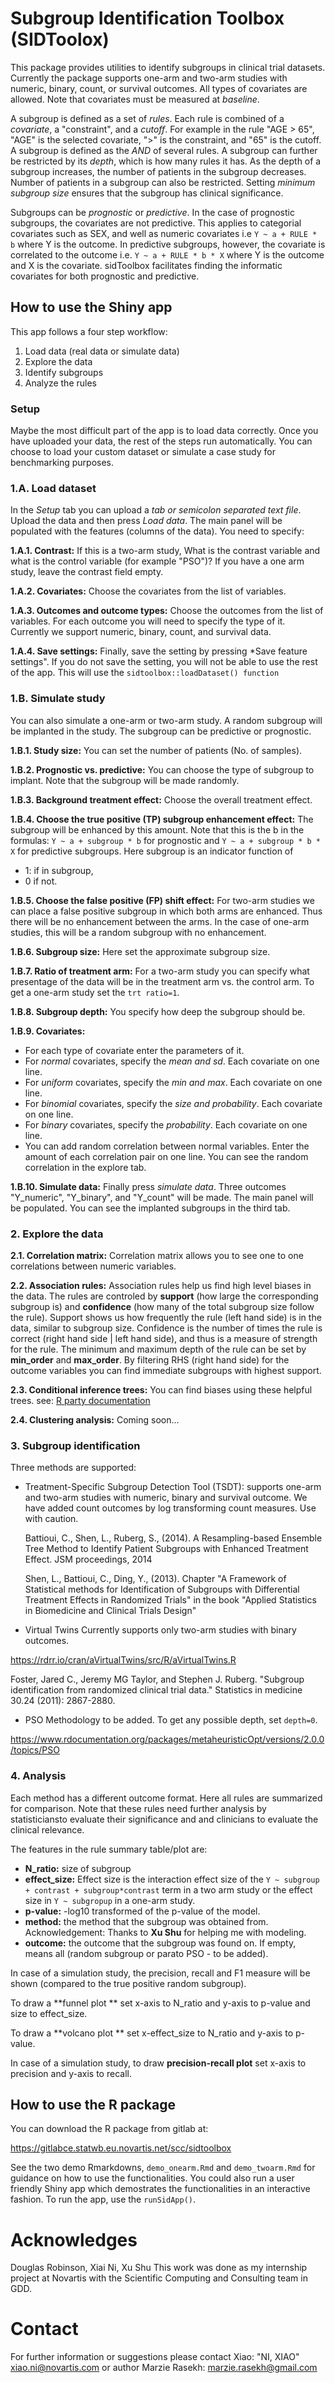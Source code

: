 # Subgroup Identification Toolbox (SIDToolox)

This package provides utilities to identify subgroups in clinical trial datasets. 
Currently the package supports one-arm and two-arm studies with numeric, binary, count, or survival outcomes.
All types of covariates are allowed. Note that covariates must be measured at *baseline*. 

A subgroup is defined as a set of *rules*. Each rule is combined of a *covariate*, a "constraint", and a *cutoff*.
For example in the rule "AGE > 65", "AGE" is the selected covariate, ">" is the constraint, and "65" is the cutoff.
A subgroup is defined as the *AND* of several rules.  A subgroup can further be restricted by its *depth*, which is how many rules it has.
As the depth of a subgroup increases, the number of patients in the subgroup decreases. Number of patients in a subgroup can also be restricted.
Setting *minimum subgroup size* ensures that the subgroup has clinical significance.

Subgroups can be *prognostic* or *predictive*. In the case of prognostic subgroups, the covariates are not predictive. 
This applies to categorial covariates such as SEX, and well as numeric covariates i.e `Y ~ a + RULE * b` where Y is the outcome.
In predictive subgroups, however, the covariate is correlated to the outcome i.e. `Y ~ a + RULE * b * X` where Y is the outcome and X is the covariate.
sidToolbox facilitates finding the informatic covariates for both prognostic and predictive.


## How to use the Shiny app

This app follows a four step workflow:
  1. Load data (real data or simulate data)
  2. Explore the data
  3. Identify subgroups
  4. Analyze the rules

### Setup

Maybe the most difficult part of the app is to load data correctly. 
Once you have uploaded your data, the rest of the steps run automatically.
You can choose to load your custom dataset or simulate a case study for benchmarking purposes.

### 1.A. Load dataset

In the *Setup* tab you can upload a *tab or semicolon separated text file*. 
Upload the data and then press *Load data*. 
The main panel will be populated with the features (columns of the data).
You need to specify:

**1.A.1. Contrast:** If this is a two-arm study, What is the contrast variable and what is the control variable (for example "PSO")? 
If you have a one arm study, leave the contrast field empty.

**1.A.2. Covariates:** Choose the covariates from the list of variables.

**1.A.3. Outcomes and outcome types:** Choose the outcomes from the list of variables. 
For each outcome you will need to specify the type of it. 
Currently we support numeric, binary, count, and survival data.

**1.A.4. Save settings:** Finally, save the setting by pressing *Save feature settings". 
If you do not save the setting, you will not be able to use the rest of the app. This will use the `sidtoolbox::loadDataset() function`

### 1.B. Simulate study

You can also simulate a one-arm or two-arm study. 
A random subgroup will be implanted in the study.
The subgroup can be predictive or prognostic.

**1.B.1. Study size:** 
You can set the number of patients (No. of samples).

**1.B.2. Prognostic vs. predictive:** 
You can choose the type of subgroup to implant. 
Note that the subgroup will be made randomly.

**1.B.3. Background treatment effect:** 
Choose the overall treatment effect.

**1.B.4. Choose the true positive (TP) subgroup enhancement effect:** 
The subgroup will be enhanced by this amount. 
Note that this is the b in the formulas: `Y ~ a + subgroup * b` for prognostic and `Y ~ a + subgroup * b * X` for predictive subgroups.
Here subgroup is an indicator function of 

- 1: if in subgroup,
- 0 if not.

**1.B.5. Choose the false positive (FP) shift effect:** 
For two-arm studies we can place a false positive subgroup in which both arms are enhanced. 
Thus there will be no enhancement between the arms.
In the case of one-arm studies, this will be a random subgroup with no enhancement.

**1.B.6. Subgroup size:**
Here set the approximate subgroup size.

**1.B.7. Ratio of treatment arm:**
For a two-arm study you can specify what presentage of the data will be in the treatment arm vs. the control arm.
To get a one-arm study set the `trt ratio=1`.

**1.B.8. Subgroup depth:**
You specify how deep the subgroup should be.

**1.B.9. Covariates:**

- For each type of covariate enter the parameters of it. 
- For *normal* covariates, specify the *mean and sd*. Each covariate on one line. 
- For *uniform* covariates, specify the *min and max*. Each covariate on one line. 
- For *binomial* covariates, specify the *size and probability*. Each covariate on one line. 
- For *binary* covariates, specify the *probability*. Each covariate on one line. 
- You can add random correlation between normal variables. Enter the amount of each correlation pair on one line. You can see the random correlation in the explore tab.

**1.B.10. Simulate data:** 
Finally press *simulate data*. 
Three outcomes "Y_numeric", "Y_binary", and "Y_count" will be made. 
The main panel will be populated. 
You can see the implanted subgroups in the third tab.

### 2. Explore the data

**2.1. Correlation matrix:** 
Correlation matrix allows you to see one to one correlations between numeric variables.

**2.2. Association rules:**
Association rules help us find high level biases in the data. 
The rules are controled by **support** (how large the corresponding subgroup is) 
and **confidence** (how many of the total subgroup size follow the rule).
Support shows us how frequently the rule (left hand side) is in the data, similar to subgroup size. 
Confidence is the number of times the rule is correct (right hand side | left hand side), 
and thus is a measure of strength for the rule. The minimum and maximum depth of the rule can be set by **min_order** and **max_order**.
By filtering RHS (right hand side) for the outcome variables you can find immediate subgroups with highest support.

**2.3. Conditional inference trees:**
You can find biases using these helpful trees.
see: 
<a href="https://www.rdocumentation.org/packages/party/versions/1.3-3/topics/Conditional%20Inference%20Trees">R party documentation</a>

**2.4. Clustering analysis:** Coming soon...

### 3. Subgroup identification
Three methods are supported:

-  Treatment-Specific Subgroup Detection Tool (TSDT): supports one-arm and two-arm studies with numeric, binary and survival outcome.
We have added count outcomes by log transforming count measures. Use with caution.

    Battioui, C., Shen, L., Ruberg, S., (2014). A Resampling-based Ensemble Tree Method to Identify Patient Subgroups with Enhanced Treatment Effect. JSM proceedings, 2014

    Shen, L., Battioui, C., Ding, Y., (2013). Chapter "A Framework of Statistical methods for Identification of Subgroups with Differential Treatment Effects in Randomized Trials" in the book "Applied Statistics in Biomedicine and Clinical Trials Design"
    
- Virtual Twins
Currently supports only two-arm studies with binary outcomes.

https://rdrr.io/cran/aVirtualTwins/src/R/aVirtualTwins.R

Foster, Jared C., Jeremy MG Taylor, and Stephen J. Ruberg. "Subgroup identification from randomized clinical trial data." Statistics in medicine 30.24 (2011): 2867-2880.

- PSO
Methodology to be added. To get any possible depth, set `depth=0`. 

https://www.rdocumentation.org/packages/metaheuristicOpt/versions/2.0.0/topics/PSO


### 4. Analysis

Each method has a different outcome format. Here all rules are summarized for comparison.
Note that these rules need further analysis by statisticiansto evaluate their significance 
and  and clinicians to evaluate the clinical relevance.

The features in the rule summary table/plot are:

- **N_ratio:** size of subgroup
- **effect_size:** Effect size is the interaction effect size of the 
`Y ~ subgroup + contrast + subgroup*contrast` term in a two arm study 
or the effect size in `Y ~ subgropup` in a one-arm study.
- **p-value:** -log10 transformed of the p-value of the model.
- **method:** the method that the subgroup was obtained from.
Acknowledgement: Thanks to **Xu Shu** for helping me with modeling.
- **outcome:** the outcome that the subgroup was found on. If empty, means all (random subgroup or parato PSO - to be added).

In case of a simulation study, the precision, recall and F1 measure will be shown (compared to the true positive random subgroup).


To draw a **funnel plot ** set x-axis to N_ratio and y-axis to p-value and size to effect_size.

To draw a **volcano plot ** set x-effect_size to N_ratio and y-axis to p-value.

In case of a simulation study, to draw **precision-recall plot** set x-axis to precision and y-axis to recall.

## How to use the R package

You can download the R package from gitlab at:

https://gitlabce.statwb.eu.novartis.net/scc/sidtoolbox

See the two demo Rmarkdowns, `demo_onearm.Rmd` and `demo_twoarm.Rmd` for guidance on how to use the functionalities.
You could also run a user friendly Shiny app which demostrates the functionalities in an interactive fashion.
To run the app, use the `runSidApp()`. 

# Acknowledges
Douglas Robinson, Xiai Ni, Xu Shu
This work was done as my internship project at Novartis with the Scientific Computing and Consulting team in GDD.

# Contact
For further information or suggestions please contact Xiao: 
"NI, XIAO" <xiao.ni@novartis.com>
or author Marzie Rasekh: marzie.rasekh@gmail.com



